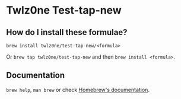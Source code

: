 # Twlz0ne Test-tap-new

## How do I install these formulae?

`brew install twlz0ne/test-tap-new/<formula>`

Or `brew tap twlz0ne/test-tap-new` and then `brew install <formula>`.

## Documentation

`brew help`, `man brew` or check [Homebrew's documentation](https://docs.brew.sh).
